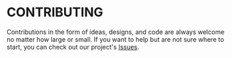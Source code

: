 # CONTRIBUTING

Contributions in the form of ideas, designs, and code are always welcome no matter how large or small.
If you want to help but are not sure where to start, you can check out our project's
[Issues](https://github.com/gloriajs/gloria/issues).

